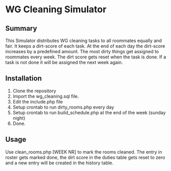 # WG Cleaning Simulator
## Summary
This Simulator distributes WG cleaning tasks to all roommates equally and fair. It keeps a dirt-score of each task. At the end of each day the dirt-score increases by a predefined amount. The most dirty things get assigned to roommates every week. The dirt score gets reset when the task is done. If a task is not done it will be assigned the next week again.

## Installation
1. Clone the repository
2. Import the wg_cleaning.sql file.  
3. Edit the include.php file
4. Setup crontab to run dirty_rooms.php every day
5. Setup crontab to run build_schedule.php at the end of the week (sunday night)
6. Done.

## Usage
Use clean_rooms.php [WEEK NR] to mark the rooms cleaned. The entry in roster gets marked done, the dirt score in the duties table gets reset to zero and a new entry will be created in the history table.


